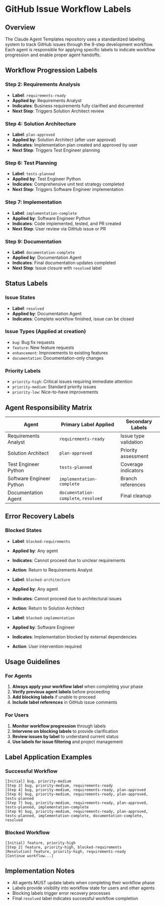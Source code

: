 # GitHub Issue Workflow Labels

## Overview

The Claude Agent Templates repository uses a standardized labeling system to track GitHub issues through the 9-step development workflow. Each agent is responsible for applying specific labels to indicate workflow progression and enable proper agent handoffs.

## Workflow Progression Labels

### Step 2: Requirements Analysis
- **Label**: `requirements-ready`
- **Applied by**: Requirements Analyst
- **Indicates**: Business requirements fully clarified and documented
- **Next Step**: Triggers Solution Architect review

### Step 4: Solution Architecture  
- **Label**: `plan-approved`
- **Applied by**: Solution Architect (after user approval)
- **Indicates**: Implementation plan created and approved by user
- **Next Step**: Triggers Test Engineer planning

### Step 6: Test Planning
- **Label**: `tests-planned`
- **Applied by**: Test Engineer Python
- **Indicates**: Comprehensive unit test strategy completed
- **Next Step**: Triggers Software Engineer implementation

### Step 7: Implementation
- **Label**: `implementation-complete`
- **Applied by**: Software Engineer Python
- **Indicates**: Code implemented, tested, and PR created
- **Next Step**: User review via GitHub issue or PR

### Step 9: Documentation
- **Label**: `documentation-complete`
- **Applied by**: Documentation Agent
- **Indicates**: Final documentation updates completed
- **Next Step**: Issue closure with `resolved` label

## Status Labels

### Issue States
- **Label**: `resolved`
- **Applied by**: Documentation Agent
- **Indicates**: Complete workflow finished, issue can be closed

### Issue Types (Applied at creation)
- `bug`: Bug fix requests
- `feature`: New feature requests  
- `enhancement`: Improvements to existing features
- `documentation`: Documentation-only changes

### Priority Labels
- `priority-high`: Critical issues requiring immediate attention
- `priority-medium`: Standard priority issues
- `priority-low`: Nice-to-have improvements

## Agent Responsibility Matrix

| Agent | Primary Label Applied | Secondary Labels |
|-------|---------------------|------------------|
| Requirements Analyst | `requirements-ready` | Issue type validation |
| Solution Architect | `plan-approved` | Priority assessment |
| Test Engineer Python | `tests-planned` | Coverage indicators |  
| Software Engineer Python | `implementation-complete` | Branch references |
| Documentation Agent | `documentation-complete`, `resolved` | Final cleanup |

## Error Recovery Labels

### Blocked States
- **Label**: `blocked-requirements`
- **Applied by**: Any agent
- **Indicates**: Cannot proceed due to unclear requirements
- **Action**: Return to Requirements Analyst

- **Label**: `blocked-architecture`
- **Applied by**: Any agent  
- **Indicates**: Cannot proceed due to architectural issues
- **Action**: Return to Solution Architect

- **Label**: `blocked-implementation`
- **Applied by**: Software Engineer
- **Indicates**: Implementation blocked by external dependencies
- **Action**: User intervention required

## Usage Guidelines

### For Agents
1. **Always apply your workflow label** when completing your phase
2. **Verify previous agent labels** before proceeding
3. **Add blocking labels** if unable to proceed
4. **Include label references** in GitHub issue comments

### For Users
1. **Monitor workflow progression** through labels
2. **Intervene on blocking labels** to provide clarification
3. **Review issues by label** to understand current status
4. **Use labels for issue filtering** and project management

## Label Application Examples

### Successful Workflow
```
[Initial] bug, priority-medium
[Step 2] bug, priority-medium, requirements-ready  
[Step 4] bug, priority-medium, requirements-ready, plan-approved
[Step 6] bug, priority-medium, requirements-ready, plan-approved, tests-planned
[Step 7] bug, priority-medium, requirements-ready, plan-approved, tests-planned, implementation-complete
[Step 9] bug, priority-medium, requirements-ready, plan-approved, tests-planned, implementation-complete, documentation-complete, resolved
```

### Blocked Workflow
```
[Initial] feature, priority-high
[Step 2] feature, priority-high, blocked-requirements
[Resolution] feature, priority-high, requirements-ready
[Continue workflow...]
```

## Implementation Notes

- All agents MUST update labels when completing their workflow phase
- Labels provide visibility into workflow state for users and other agents
- Blocking labels trigger error recovery processes
- Final `resolved` label indicates successful workflow completion